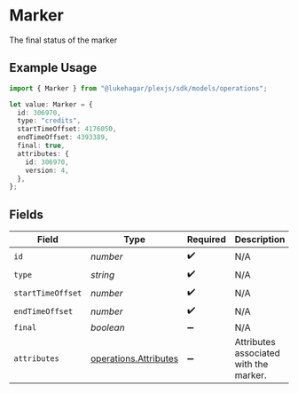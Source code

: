 # Marker

The final status of the marker

## Example Usage

```typescript
import { Marker } from "@lukehagar/plexjs/sdk/models/operations";

let value: Marker = {
  id: 306970,
  type: "credits",
  startTimeOffset: 4176050,
  endTimeOffset: 4393389,
  final: true,
  attributes: {
    id: 306970,
    version: 4,
  },
};
```

## Fields

| Field                                                                 | Type                                                                  | Required                                                              | Description                                                           | Example                                                               |
| --------------------------------------------------------------------- | --------------------------------------------------------------------- | --------------------------------------------------------------------- | --------------------------------------------------------------------- | --------------------------------------------------------------------- |
| `id`                                                                  | *number*                                                              | :heavy_check_mark:                                                    | N/A                                                                   | 306970                                                                |
| `type`                                                                | *string*                                                              | :heavy_check_mark:                                                    | N/A                                                                   | credits                                                               |
| `startTimeOffset`                                                     | *number*                                                              | :heavy_check_mark:                                                    | N/A                                                                   | 4176050                                                               |
| `endTimeOffset`                                                       | *number*                                                              | :heavy_check_mark:                                                    | N/A                                                                   | 4393389                                                               |
| `final`                                                               | *boolean*                                                             | :heavy_minus_sign:                                                    | N/A                                                                   | true                                                                  |
| `attributes`                                                          | [operations.Attributes](../../../sdk/models/operations/attributes.md) | :heavy_minus_sign:                                                    | Attributes associated with the marker.                                |                                                                       |